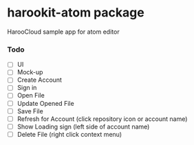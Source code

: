 harookit-atom package
=====================

HarooCloud sample app for atom editor

### Todo

- [ ] UI
- [ ] Mock-up
- [ ] Create Account
- [ ] Sign in
- [ ] Open File
- [ ] Update Opened File
- [ ] Save File
- [ ] Refresh for Account (click repository icon or account name)
- [ ] Show Loading sign (left side of account name)
- [ ] Delete File (right click context menu)